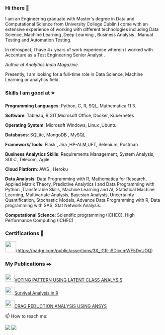 ### Hi there 👋
I am an Engineering graduate with Master's degree in Data and Computational Science from University College Dublin.I come with an extensive experience of working with different technologies including Data Science, Machine Learning ,Deep Learning , Business Analysis , Manual Testing and Automation Testing.

In retrospect, I have 4+ years of work experience wherein I worked with Accenture as a Test Engineering Senior Analyst .

*Author at Analytics India Magazine*.

Presently, I am looking for a full-time role in Data Science, Machine Learning or analytics field.

### Skills I am good at ⭐️
**Programming Languages**: Python, C, R, SQL, Mathematica 11.3.

**Software**: Tableau, R,GIT,Microsoft Office, Docker, Kubernetes

**Operating System**: Microsoft Windows, Linux ,Ubuntu

**Databases**: SQLite, MongoDB , MySQL

**Framework/Tools**: Flask , Jira ,HP-ALM,UFT, Selenium, Postman

**Business Analytics Skills**: Requirements Management, System Analysis, SDLC, Telecom, Agile.

**Cloud Platform**: AWS , Heroku

**Data Analysis**: Data Programming with R, Mathematica for Research, Applied Matrix Theory, Predictive Analytics I and Data Programming with Python ,Transferable Skills, Machine Learning and AI, Statistical Machine Learning, Multivariate Analysis, Bayesian Analysis, Uncertainty Quantification, Stochastic Models, Advance Data Programming with R, Data programming with SAS, Stat Network Analysis.

**Computational Science**: Scientific programming (ICHEC), High Performance Computing (ICHEC) 


### Certifications 📰
<img src = "https://blog.qualys.com/wp-content/uploads/2020/10/postman.jpg" width="35" height="35" />(https://badgr.com/public/assertions/3X_lGR-iSDiccmWF5DvUOQ)



### My Publications ✒️
<img src="https://mk0analyticsindf35n9.kinstacdn.com/wp-content/uploads/2016/12/NNdyVORO_400x400.jpg" width="30" height="25"/>[VOTING PATTERN USING LATENT CLASS ANALYSIS](https://analyticsindiamag.com/latent-class-analysis-voting-patterns-in-32nd-dail-eireann/)

<img src="https://mk0analyticsindf35n9.kinstacdn.com/wp-content/uploads/2016/12/NNdyVORO_400x400.jpg" width="30" height="25" />[Survival Analysis in R](https://analyticsindiamag.com/how-to-do-survival-analysis-in-r/)

<img src="http://www.ijisr.issr-journals.org/docs/logo.png"  width="30" height="25" />[DRAG REDUCTION ANALYSIS USING ANSYS](http://www.ijisr.issr-journals.org/abstract.php?article=IJISR-15-104-15)



📫 How to reach me:

[<img src="https://img.shields.io/badge/linkedin-%230077B5.svg?&style=for-the-badge&logo=linkedin&logoColor=white" />](https://www.linkedin.com/in/gaurav-kumar-80153788/)
[<img src="https://img.shields.io/badge/gmail-D14836?&style=for-the-badge&logo=gmail&logoColor=white" />](mailto:gkkumar019@gmail.com)
 


<!--
**Gaurav-sketch/Gaurav-sketch** is a ✨ _special_ ✨ repository because its `README.md` (this file) appears on your GitHub profile.


- 🔭 I’m currently working on ...
- 🌱 I’m currently learning ...
- 👯 I’m looking to collaborate on ...
- 🤔 I’m looking for help with ...
- 💬 Ask me about ...
- 📫 How to reach me: ...
- 😄 Pronouns: ...
- ⚡ Fun fact: ...
-->
